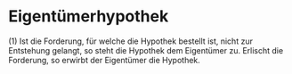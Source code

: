 # Eigentümerhypothek

(1) Ist die Forderung, für welche die Hypothek bestellt ist, nicht zur Entstehung gelangt, so steht die Hypothek dem Eigentümer zu. Erlischt die Forderung, so erwirbt der Eigentümer die Hypothek.